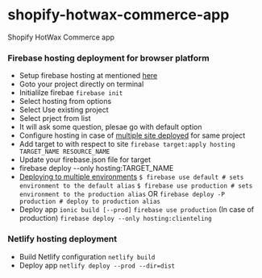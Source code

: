# shopify-hotwax-commerce-app
Shopify HotWax Commerce app


### Firebase hosting deployment for browser platform
- Setup firebase hosting at mentioned [here](https://firebase.google.com/docs/hosting)
- Goto your project directly on terminal
- Initialilze firebae
    `firebase init`
- Select hosting from options
- Select Use existing project 
- Select prject from list
- It will ask some question, plesae go with default option
- Configure hosting in case of [multiple site deployed](https://firebase.google.com/docs/hosting/multisites#define_hosting_config) for same project
- Add target to with respect to site 
    `firebase target:apply hosting TARGET_NAME RESOURCE_NAME`
- Update your firebase.json file for target
- firebase deploy --only hosting:TARGET_NAME
- [Deploying to multiple environments](https://firebase.googleblog.com/2016/07/deploy-to-multiple-environments-with.html)
    `$ firebase use default # sets environment to the default alias`
    `$ firebase use production # sets environment to the production alias`
    OR
    `firebase deploy -P production # deploy to production alias`
- Deploy app
    `ionic build [--prod]`
    `firebase use production` (In case of production)
    `firebase deploy --only hosting:clienteling `

### Netlify hosting deployment

- Build Netlify configuration
  `netlify build`
- Deploy app
  `netlify deploy --prod --dir=dist`